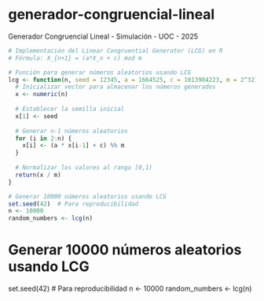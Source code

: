 # generador-congruencial-lineal
Generador Congruencial Lineal - Simulación - UOC - 2025

```r
# Implementación del Linear Congruential Generator (LCG) en R
# Fórmula: X_{n+1} = (a*X_n + c) mod m

# Función para generar números aleatorios usando LCG
lcg <- function(n, seed = 12345, a = 1664525, c = 1013904223, m = 2^32) {
  # Inicializar vector para almacenar los números generados
  x <- numeric(n)
  
  # Establecer la semilla inicial
  x[1] <- seed
  
  # Generar n-1 números aleatorios
  for (i in 2:n) {
    x[i] <- (a * x[i-1] + c) %% m
  }
  
  # Normalizar los valores al rango [0,1)
  return(x / m)
}

# Generar 10000 números aleatorios usando LCG
set.seed(42)  # Para reproducibilidad
n <- 10000
random_numbers <- lcg(n)
```


# Generar 10000 números aleatorios usando LCG
set.seed(42)  # Para reproducibilidad
n <- 10000
random_numbers <- lcg(n)
